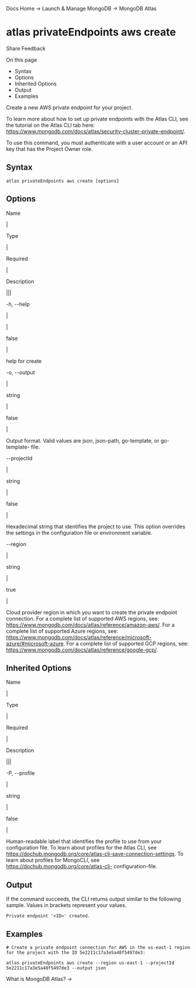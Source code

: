 Docs Home → Launch & Manage MongoDB → MongoDB Atlas

# atlas privateEndpoints aws create

Share Feedback

On this page

  * Syntax
  * Options
  * Inherited Options
  * Output
  * Examples

Create a new AWS private endpoint for your project.

To learn more about how to set up private endpoints with the Atlas CLI, see
the tutorial on the Atlas CLI tab here:
https://www.mongodb.com/docs/atlas/security-cluster-private-endpoint/.

To use this command, you must authenticate with a user account or an API key
that has the Project Owner role.

## Syntax

    
    
    atlas privateEndpoints aws create [options]  
      
  
## Options

Name

|

Type

|

Required

|

Description  
  
|||  
  
-h, --help

|

|

false

|

help for create  
  
-o, --output

|

string

|

false

|

Output format. Valid values are json, json-path, go-template, or go-template-
file.  
  
\--projectId

|

string

|

false

|

Hexadecimal string that identifies the project to use. This option overrides
the settings in the configuration file or environment variable.  
  
\--region

|

string

|

true

|

Cloud provider region in which you want to create the private endpoint
connection. For a complete list of supported AWS regions, see:
https://www.mongodb.com/docs/atlas/reference/amazon-aws/. For a complete list
of supported Azure regions, see:
https://www.mongodb.com/docs/atlas/reference/microsoft-azure/#microsoft-azure.
For a complete list of supported GCP regions, see:
https://www.mongodb.com/docs/atlas/reference/google-gcp/.  
  
## Inherited Options

Name

|

Type

|

Required

|

Description  
  
|||  
  
-P, --profile

|

string

|

false

|

Human-readable label that identifies the profile to use from your
configuration file. To learn about profiles for the Atlas CLI, see
https://dochub.mongodb.org/core/atlas-cli-save-connection-settings. To learn
about profiles for MongoCLI, see https://dochub.mongodb.org/core/atlas-cli-
configuration-file.  
  
## Output

If the command succeeds, the CLI returns output similar to the following
sample. Values in brackets represent your values.

    
    
    Private endpoint '<ID>' created.  
      
  
## Examples

    
    
    # Create a private endpoint connection for AWS in the us-east-1 region for the project with the ID 5e2211c17a3e5a48f5497de3:  
      
    atlas privateEndpoints aws create --region us-east-1 --projectId 5e2211c17a3e5a48f5497de3 --output json  
  
What is MongoDB Atlas? →

